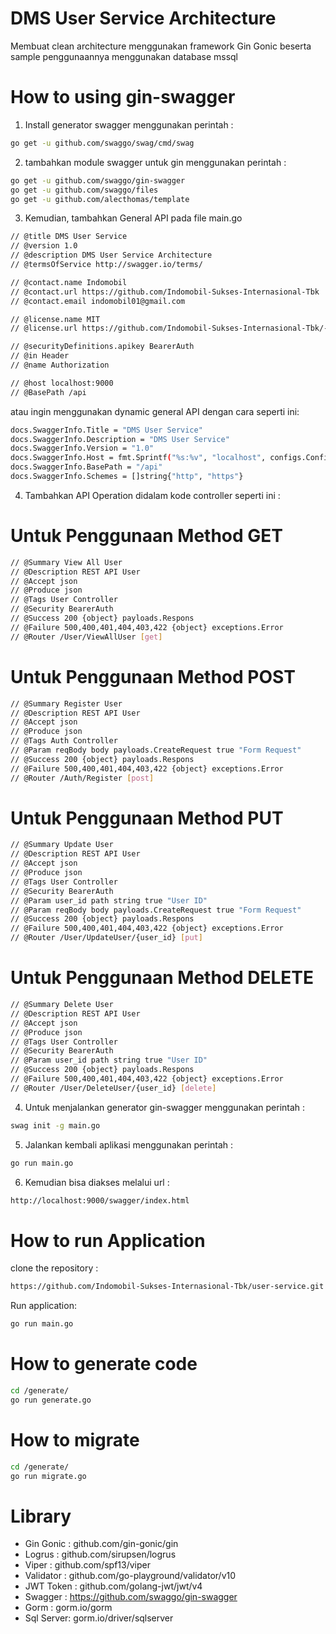 # DMS User Service Architecture
Membuat clean architecture menggunakan framework Gin Gonic beserta sample penggunaannya menggunakan database mssql

# How to using gin-swagger
1. Install generator swagger menggunakan perintah :
```sh
go get -u github.com/swaggo/swag/cmd/swag
```
2. tambahkan module swagger untuk gin menggunakan perintah :
```sh
go get -u github.com/swaggo/gin-swagger
go get -u github.com/swaggo/files
go get -u github.com/alecthomas/template
```
3. Kemudian, tambahkan General API pada file main.go
 ```sh
// @title DMS User Service
// @version 1.0
// @description DMS User Service Architecture
// @termsOfService http://swagger.io/terms/

// @contact.name Indomobil
// @contact.url https://github.com/Indomobil-Sukses-Internasional-Tbk
// @contact.email indomobil01@gmail.com

// @license.name MIT
// @license.url https://github.com/Indomobil-Sukses-Internasional-Tbk/-/blob/main/LICENSE

// @securityDefinitions.apikey BearerAuth
// @in Header
// @name Authorization

// @host localhost:9000
// @BasePath /api
 ```
atau ingin menggunakan dynamic general API dengan cara seperti ini:
```sh
docs.SwaggerInfo.Title = "DMS User Service"
docs.SwaggerInfo.Description = "DMS User Service"
docs.SwaggerInfo.Version = "1.0"
docs.SwaggerInfo.Host = fmt.Sprintf("%s:%v", "localhost", configs.Config.Server.PORT)
docs.SwaggerInfo.BasePath = "/api"
docs.SwaggerInfo.Schemes = []string{"http", "https"}
```

4. Tambahkan API Operation didalam kode controller seperti ini :
# Untuk Penggunaan Method GET
```sh
// @Summary View All User
// @Description REST API User
// @Accept json
// @Produce json
// @Tags User Controller
// @Security BearerAuth
// @Success 200 {object} payloads.Respons
// @Failure 500,400,401,404,403,422 {object} exceptions.Error
// @Router /User/ViewAllUser [get]
```

# Untuk Penggunaan Method POST
```sh
// @Summary Register User
// @Description REST API User
// @Accept json
// @Produce json
// @Tags Auth Controller
// @Param reqBody body payloads.CreateRequest true "Form Request"
// @Success 200 {object} payloads.Respons
// @Failure 500,400,401,404,403,422 {object} exceptions.Error
// @Router /Auth/Register [post]
```

# Untuk Penggunaan Method PUT
```sh
// @Summary Update User
// @Description REST API User
// @Accept json
// @Produce json
// @Tags User Controller
// @Security BearerAuth
// @Param user_id path string true "User ID"
// @Param reqBody body payloads.CreateRequest true "Form Request"
// @Success 200 {object} payloads.Respons
// @Failure 500,400,401,404,403,422 {object} exceptions.Error
// @Router /User/UpdateUser/{user_id} [put]
```

# Untuk Penggunaan Method DELETE
```sh
// @Summary Delete User
// @Description REST API User
// @Accept json
// @Produce json
// @Tags User Controller
// @Security BearerAuth
// @Param user_id path string true "User ID"
// @Success 200 {object} payloads.Respons
// @Failure 500,400,401,404,403,422 {object} exceptions.Error
// @Router /User/DeleteUser/{user_id} [delete]
```

4. Untuk menjalankan generator gin-swagger menggunakan perintah :
```sh
swag init -g main.go
```

5. Jalankan kembali aplikasi menggunakan perintah :
```sh
go run main.go
```

6. Kemudian bisa diakses melalui url :
```sh
http://localhost:9000/swagger/index.html
```

# How to run Application
clone the repository :
```sh
https://github.com/Indomobil-Sukses-Internasional-Tbk/user-service.git
```

Run application:
```sh
go run main.go
```

# How to generate code
```sh
cd /generate/
go run generate.go
```

# How to migrate
```sh
cd /generate/
go run migrate.go
```

# Library
- Gin Gonic : github.com/gin-gonic/gin
- Logrus : github.com/sirupsen/logrus
- Viper : github.com/spf13/viper
- Validator : github.com/go-playground/validator/v10
- JWT Token : github.com/golang-jwt/jwt/v4
- Swagger : https://github.com/swaggo/gin-swagger
- Gorm : gorm.io/gorm
- Sql Server: gorm.io/driver/sqlserver

